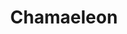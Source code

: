 ---
cc-type: constellation
title: "Chamaeleon"
hashtag: chamaeleon
borders:
  - Apus
  - Carina
  - Mensa
  - Musca
  - Octans
  - Volans
subdivision-of:
  - southern celestial hemisphere
tags:
  - Constellation
---